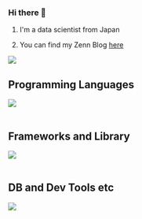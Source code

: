 ### Hi there 👋

1. I'm a data scientist from Japan

2. You can find my Zenn Blog [here](https://zenn.dev/taro98)

![](https://github-readme-stats.vercel.app/api/top-langs?username=taro-n98&show_icons=true&locale=en&layout=compact)

## Programming Languages

<img src="https://skillicons.dev/icons?i=py,r" /> <br /><br />

## Frameworks and Library

<img src="https://skillicons.dev/icons?i=sklearn" /> <br /><br />

## DB and Dev Tools etc

<img src="https://skillicons.dev/icons?i=github,vscode" /> <br /><br />

